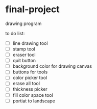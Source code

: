 # final-project
drawing program

to do list:
- [ ] line drawing tool 
- [ ] stamp tool
- [ ] eraser tool
- [ ] quit button
- [ ] background color for drawing canvas
- [ ] buttons for tools
- [ ] color picker tool
- [ ] erase all tool
- [ ] thickness picker
- [ ] fill color space tool
- [ ] portiat to landscape
